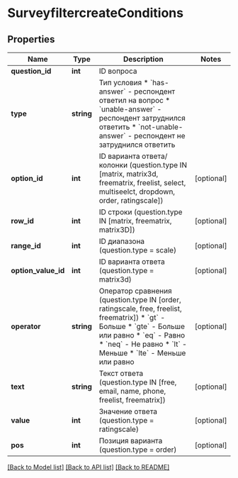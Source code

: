 # SurveyfiltercreateConditions

## Properties
Name | Type | Description | Notes
------------ | ------------- | ------------- | -------------
**question_id** | **int** | ID вопроса | 
**type** | **string** | Тип условия  * &#x60;has-answer&#x60; - респондент ответил на вопрос * &#x60;unable-answer&#x60; - респондент затруднился ответить * &#x60;not-unable-answer&#x60; - респондент не затруднился ответить | 
**option_id** | **int** | ID варианта ответа/колонки (question.type IN [matrix, matrix3d, freematrix, freelist, select, multiseelct, dropdown, order, ratingscale]) | [optional] 
**row_id** | **int** | ID строки (question.type IN [matrix, freematrix, matrix3D]) | [optional] 
**range_id** | **int** | ID диапазона (question.type &#x3D; scale) | [optional] 
**option_value_id** | **int** | ID варианта ответа (question.type &#x3D; matrix3d) | [optional] 
**operator** | **string** | Оператор сравнения (question.type IN [order, ratingscale, free, freelist, freematrix])  * &#x60;gt&#x60; - Больше * &#x60;gte&#x60; - Больше или равно * &#x60;eq&#x60; - Равно * &#x60;neq&#x60; - Не равно * &#x60;lt&#x60; - Меньше * &#x60;lte&#x60; - Меньше или равно | [optional] 
**text** | **string** | Текст ответа (question.type IN [free, email, name, phone, freelist, freematrix]) | [optional] 
**value** | **int** | Значение ответа (question.type &#x3D; ratingscale) | [optional] 
**pos** | **int** | Позиция варианта (question.type &#x3D; order) | [optional] 

[[Back to Model list]](../README.md#documentation-for-models) [[Back to API list]](../README.md#documentation-for-api-endpoints) [[Back to README]](../README.md)


